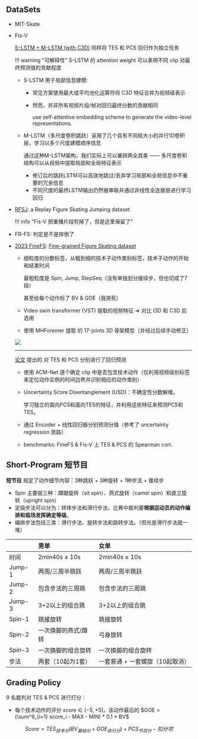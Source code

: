 ## DataSets

- MIT-Skate

- Fis-V

    [S-LSTM + M-LSTM (with C3D)](https://arxiv.org/pdf/1802.02774.pdf) 同样将 TES 和 PCS 回归作为独立任务

    !!! warning "可解释性"
        S-LSTM 的 attention weight 可以表明不同 clip 对最终预测值的贡献程度

    - S-LSTM 用于局部信息建模:

        - 常见方案使用最大或平均池化运算符将 C3D 特征合并为视频级表示
        - 然而，并非所有视频片段/帧对回归最终分数的贡献相同
            
            use self-attentive embedding scheme to generate the video-level representations.

    - M-LSTM（多尺度卷积跳跃）采用了几个具有不同核大小的并行1D卷积层，学习以多个尺度建模顺序信息

        通过这种M-LSTM架构，我们实际上可以兼顾两全其美 —— 多尺度卷积结构可以从视频中提取局部和全局特征表示
        
        - 修订后的跳跃LSTM可以高效地跳过/丢弃学习局部和全局信息中不重要的冗余信息
        - 不同尺度的最终LSTM输出仍然被串联并通过非线性全连接层进行学习回归
        

- [RFSJ](https://dl.acm.org/doi/pdf/10.1145/3581783.3613774): a Replay Figure Skating Jumping dataset

    !!! info "Fis-V 把重播片段剪掉了，但是这里保留了"

- FR-FS: 判定是不是摔倒了

- [2023 FineFS](https://dl.acm.org/doi/pdf/10.1145/3581783.3613795): [Fine-grained Figure Skating dataset](https://github.com/yanliji/FineFS-dataset)

    - 细粒度的分数标签，从粗到细的技术子动作类别标签，技术子动作的开始和结束时间

        最粗粒度是 Spin, Jump, StepSeq（没有单独划分接续步，但也切成了7段）

        甚至给每个动作标了 BV & GOE（我哭死）

    -  Video swin transformer (VST) 提取的视频特征 => 对比 I3D 和 C3D 后选用

    - 使用 MHForemer 提取 的 17-joints 3D 骨架模型（并经过后续手动修正）

    ![](https://githubraw.com/yanliji/FineFS-dataset/main/imgs/DatasetFigureNew.png)

    ---

    [论文](LUSD-NET) 提出的 对 TES 和 PCS 分别进行了回归预测

    - 使用 ACM-Net 逐个确定 clip 中是否包含技术动作（仅利用视频级别标签来定位动作实例的时间边界并识别相应的动作类别）
    - Uncertainty Score Disentanglement (USD)：不确定性分数解缠。

        学习独立的面向PCS和面向TES的特征，并利用这些特征来预测PCS和TES。

    - 通过 Encoder + 线性回归器分别预测分值（参考了 uncertainty regression 思路）

    - benchmarks: FineFS & Fis-V 上 TES & PCS 的 Spearman corr.

## Short-Program 短节目

**短节目** 规定了动作细节内容：3种跳跃 + 3种旋转 + 1种步法 + 接续步

- Spin 主要就三种：蹲踞旋转（sit spin）、燕式旋转（camel spin）和直立旋转（upright spin）
- 定级步法可以分为：转体步法和滑行步法，比赛中裁判要**根据运动员的动作编排和临场发挥确定等级**。
- 编排步法包括三类：滑行步法、旋转步法和跳转步法。（但光是滑行步法就一堆）

| |男单 | 女单 |
|:--|:--|:--|
|时间 | 2min40s $\pm$ 10s| 2min40s $\pm$  10s|
|   Jump-1  |两周/三周半跳跃 |两周/三周半跳跃  |
|   Jump-2  | 包含步法的三周跳| 包含步法的三周跳|
|   Jump-3  | 3+2以上的组合跳 | 3+2以上的组合跳|
|Spin-1|跳接旋转|跳接旋转|
|Spin-2|一次换脚的燕式/蹲转|弓身旋转|
|Spin-3|一次换脚的组合旋转|一次换脚的组合旋转|
|步法|两套（10起为1套）|一套普通 + 一套螺旋（10起取消）|

## Grading Policy

9 名裁判对 TES & PCS 进行打分：

- 每个技术动作的评分 $score \in [-5, +5]$，该动作最后的 $GOE = (\sum^9_{i=1} score_i - MAX - MIN) * 0.1 * BV$

$$
Score = TES_{技术分}( BV_{基础分} + GOE_{执行分} ) + PCS_{节目分} - 扣分项
$$